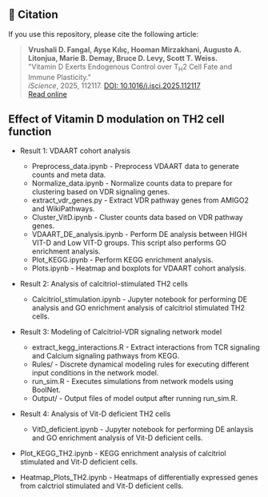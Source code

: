 ## 📜 Citation

If you use this repository, please cite the following article:

> **Vrushali D. Fangal, Ayşe Kılıç, Hooman Mirzakhani, Augusto A. Litonjua, Marie B. Demay, Bruce D. Levy, Scott T. Weiss.**  
> "Vitamin D Exerts Endogenous Control over T<sub>H</sub>2 Cell Fate and Immune Plasticity."  
> *iScience*, 2025, 112117. [DOI: 10.1016/j.isci.2025.112117](https://doi.org/10.1016/j.isci.2025.112117)  
> [Read online](https://www.sciencedirect.com/science/article/pii/S2589004225003773)  


Effect of Vitamin D modulation on TH2 cell function 
- 

- Result 1: VDAART cohort analysis
  - Preprocess_data.ipynb - Preprocess VDAART data to generate counts and meta data.  
  - Normalize_data.ipynb - Normalize counts data to prepare for clustering based on VDR signaling genes.
  - extract_vdr_genes.py - Extract VDR pathway genes from AMIGO2 and WikiPathways.  
  - Cluster_VitD.ipynb -	Cluster counts data based on VDR pathway genes.  				 
  - VDAART_DE_analysis.ipynb - Perform DE analysis between HIGH VIT-D and Low VIT-D groups. This script also performs GO enrichment analysis.  
  - Plot_KEGG.ipynb	- Perform KEGG enrichment analysis.  
  - Plots.ipynb - Heatmap and boxplots for VDAART cohort analysis.  

- Result 2: Analysis of calcitriol-stimulated TH2 cells  
  - Calcitriol_stimulation.ipynb - Jupyter notebook for performing DE analysis and GO enrichment analysis of calcitriol stimulated TH2 cells.  

- Result 3: Modeling of Calcitriol-VDR signaling network model  
  - extract_kegg_interactions.R - Extract interactions from TCR signaling and Calcium signaling pathways from KEGG.  
  - Rules/ - Discrete dynamical modeling rules for executing different input conditions in the network model.  
  - run_sim.R - Executes simulations from network models using BoolNet.  
  - Output/ - Output files of model output after running run_sim.R.  

- Result 4: Analysis of Vit-D deficient TH2 cells   
  - VitD_deficient.ipynb - Jupyter notebook for performing DE anlaysis and GO enrichment analysis of Vit-D deficient cells.  

- Plot_KEGG_TH2.ipynb - KEGG enrichment analysis of calcitriol stimulated and Vit-D deficient cells.  
- Heatmap_Plots_TH2.ipynb - Heatmaps of differentially expressed genes from calctriol stimulated and Vit-D deficient cells.  
